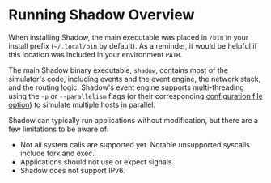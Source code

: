 # Running Shadow Overview

When installing Shadow, the main executable was placed in `/bin` in your install
prefix (`~/.local/bin` by default). As a reminder, it would be helpful if this
location was included in your environment `PATH`.

The main Shadow binary executable, `shadow`, contains most of the simulator's
code, including events and the event engine, the network stack, and the routing
logic. Shadow's event engine supports multi-threading using the `-p` or
`--parallelism` flags (or their corresponding [configuration file
option](shadow_config_spec.md#generalparallelism)) to simulate multiple hosts
in parallel.

Shadow can typically run applications without modification, but there are a few
limitations to be aware of:

 - Not all system calls are supported yet. Notable unsupported syscalls include
   fork and exec.
 - Applications should not use or expect signals.
 - Shadow does not support IPv6.
